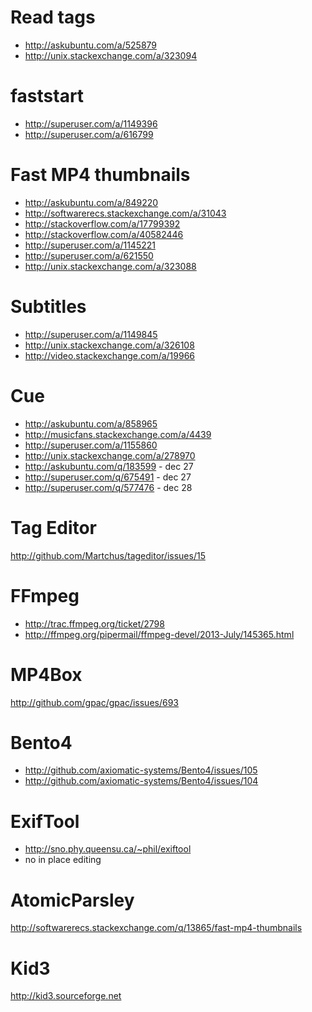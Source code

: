 
Read tags
===============================
- http://askubuntu.com/a/525879
- http://unix.stackexchange.com/a/323094

faststart
================================
- http://superuser.com/a/1149396
- http://superuser.com/a/616799

Fast MP4 thumbnails
===============================
- http://askubuntu.com/a/849220
- http://softwarerecs.stackexchange.com/a/31043
- http://stackoverflow.com/a/17799392
- http://stackoverflow.com/a/40582446
- http://superuser.com/a/1145221
- http://superuser.com/a/621550
- http://unix.stackexchange.com/a/323088

Subtitles
================================
- http://superuser.com/a/1149845
- http://unix.stackexchange.com/a/326108
- http://video.stackexchange.com/a/19966

Cue
===============================
- http://askubuntu.com/a/858965
- http://musicfans.stackexchange.com/a/4439
- http://superuser.com/a/1155860
- http://unix.stackexchange.com/a/278970
- http://askubuntu.com/q/183599 - dec 27
- http://superuser.com/q/675491 - dec 27
- http://superuser.com/q/577476 - dec 28

Tag Editor
==============================================
http://github.com/Martchus/tageditor/issues/15

FFmpeg
====================================
- http://trac.ffmpeg.org/ticket/2798
- http://ffmpeg.org/pipermail/ffmpeg-devel/2013-July/145365.html

MP4Box
======================================
http://github.com/gpac/gpac/issues/693

Bento4
=====================================================
- http://github.com/axiomatic-systems/Bento4/issues/105
- http://github.com/axiomatic-systems/Bento4/issues/104

ExifTool
========================================
- http://sno.phy.queensu.ca/~phil/exiftool
- no in place editing

AtomicParsley
=================================================================
http://softwarerecs.stackexchange.com/q/13865/fast-mp4-thumbnails

Kid3
===========================
http://kid3.sourceforge.net
